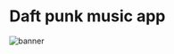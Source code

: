 # Daft punk music app

![banner](/Users/egor/Desktop/development/Projects/MusicApp/Assets/Music_App.png)
